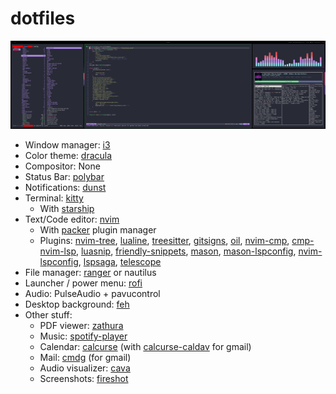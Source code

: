 # dotfiles
![dotfiles](./screenshot.png)
* Window manager: [i3](https://i3wm.org/)
* Color theme: [dracula](https://draculatheme.com/)
* Compositor: None
* Status Bar: [polybar](https://github.com/polybar/polybar)
* Notifications: [dunst](https://github.com/dunst-project/dunst)
* Terminal: [kitty](https://sw.kovidgoyal.net/kitty/)
  * With [starship](https://starship.rs/)
* Text/Code editor: [nvim](https://neovim.io/)
  * With [packer](https://github.com/wbthomason/packer.nvim) plugin manager
  * Plugins: [nvim-tree](https://github.com/nvim-tree/nvim-tree.lua), [lualine](https://github.com/nvim-lualine/lualine.nvim), [treesitter](https://github.com/nvim-treesitter/nvim-treesitter), [gitsigns](https://github.com/lewis6991/gitsigns.nvim), [oil](https://github.com/stevearc/oil.nvim), [nvim-cmp](https://github.com/hrsh7th/nvim-cmp), [cmp-nvim-lsp](https://github.com/hrsh7th/cmp-nvim-lsp), [luasnip](https://github.com/L3MON4D3/LuaSnip), [friendly-snippets](https://github.com/rafamadriz/friendly-snippets), [mason](https://github.com/williamboman/mason.nvim), [mason-lspconfig](https://github.com/williamboman/mason-lspconfig.nvim), [nvim-lspconfig](https://github.com/neovim/nvim-lspconfig), [lspsaga](https://github.com/nvimdev/lspsaga.nvim), [telescope](https://github.com/nvim-telescope/telescope.nvim)
* File manager: [ranger](https://github.com/ranger/ranger) or nautilus
* Launcher / power menu: [rofi](https://github.com/davatorium/rofi)
* Audio: PulseAudio + pavucontrol
* Desktop background: [feh](https://feh.finalrewind.org/)
* Other stuff:
  * PDF viewer: [zathura](https://pwmt.org/projects/zathura/)
  * Music: [spotify-player](https://github.com/aome510/spotify-player)
  * Calendar: [calcurse](https://calcurse.org/) (with [calcurse-caldav](https://calcurse.org/files/calcurse-caldav.html) for gmail)
  * Mail: [cmdg](https://github.com/ThomasHabets/cmdg) (for gmail)
  * Audio visualizer: [cava](https://github.com/karlstav/cava)
  * Screenshots: [fireshot](https://flameshot.org/)
